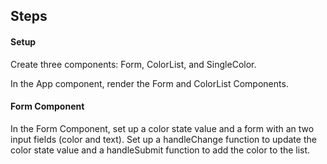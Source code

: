 ## Steps

#### Setup

Create three components: Form, ColorList, and SingleColor.

In the App component, render the Form and ColorList Components.

#### Form Component

In the Form Component, set up a color state value and a form with an two input fields
(color and text). Set up a handleChange function to update the color state value and a handleSubmit
function to add the color to the list.
